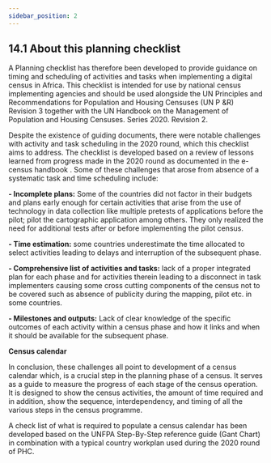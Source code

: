 ```yaml
---
sidebar_position: 2
---
```


## 14.1 About this planning checklist
A Planning checklist has therefore been developed to provide guidance on timing and scheduling of activities and tasks when implementing a digital census in Africa. This checklist is intended for use by national census implementing agencies and should be used alongside the UN Principles and Recommendations for Population and Housing Censuses (UN P &R) Revision 3 together with the UN Handbook on the Management of Population and Housing Censuses. Series 2020. Revision 2.

Despite the existence of guiding documents, there were notable challenges with activity and task scheduling in the 2020 round, which this checklist aims to address. The checklist is developed based on a review of lessons learned from progress made in the 2020 round as documented in the e-census handbook . Some of these challenges that arose from absence of a systematic task and time scheduling include: 

**-	Incomplete plans:** Some of the countries did not factor in their budgets  and plans early enough for certain activities that arise from the use of technology in data collection like multiple pretests of applications before the pilot; pilot the cartographic application among others. They only realized the need for additional tests after or before implementing the pilot census. 

**-	Time estimation:** some countries underestimate the time allocated to select activities leading to delays and interruption of the subsequent phase.

**-	Comprehensive list of activities and tasks:** lack of a proper integrated plan for each phase and for activities therein leading to a disconnect in task implementers causing some cross cutting components of the census not to be covered such as absence of publicity during the mapping, pilot etc. in some countries. 

**-	Milestones and outputs:** Lack of clear knowledge of the specific outcomes of each activity within a census phase and how it links and when it should be available for the subsequent phase.

**Census calendar**

In conclusion, these challenges all point to development of a census calendar which, is a crucial step in the planning phase of a census. It serves as a guide to measure the progress of each stage of the census operation. It is designed to show the census activities, the amount of time required and in addition, show the sequence, interdependency, and timing of all the various steps in the census programme.

A check list of what is required to populate a census calendar has been developed based on the UNFPA Step-By-Step reference guide (Gant Chart) in combination with a typical country workplan used during the 2020 round of PHC.
